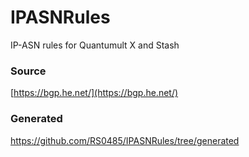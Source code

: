 # IPASNRules
IP-ASN rules for Quantumult X and Stash

### Source
[https://bgp.he.net/](https://bgp.he.net/)

### Generated
https://github.com/RS0485/IPASNRules/tree/generated

